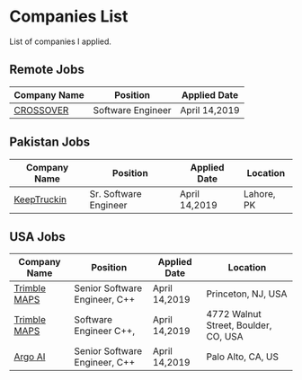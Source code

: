 # Companies List

List of companies I applied.

## Remote Jobs
Company Name   | Position | Applied Date 
--------------- | -------------------- | --------------------
[CROSSOVER](https://app.crossover.com/x/marketplace/available-jobs) | Software Engineer | April 14,2019

## Pakistan Jobs
Company Name   | Position | Applied Date | Location 
--------------- | -------------------- | -------------------- | --------------------
[KeepTruckin](https://jobs.lever.co/keeptruckin/31f2d455-5e8d-4bf8-b01e-de78dede0ab8) | Sr. Software Engineer | April 14,2019 | Lahore, PK

## USA Jobs
Company Name   | Position | Applied Date | Location 
--------------- | -------------------- | -------------------- | --------------------
[Trimble MAPS](https://careers.trimble.com/jobs/engineering/princeton-nj-us/senior-software-engineer-c-/P_AAAAAAEAAIzDXnOpGVC3Ml?lang=en_us#/) | Senior Software Engineer, C++ | April 14,2019 | Princeton, NJ, USA
[Trimble MAPS](https://careers.trimble.com/jobs/engineering/4772-walnut-st-boulder-co-80301-us/software-engineer-c-sketchup-skore-team/P_AAAAAAEAAIzPFLVMlfMvrs?lang=en_us#/) | Software Engineer C++, | April 14,2019 | 4772 Walnut Street, Boulder, CO, USA
[Argo AI](https://boards.greenhouse.io/argo/jobs/1620639) | Senior Software Engineer, C++ | April 14,2019 | Palo Alto, CA, US

